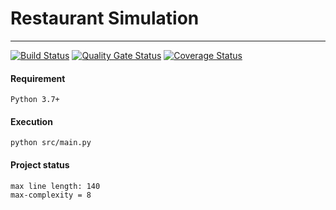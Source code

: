 # Restaurant Simulation
---
[![Build Status](https://travis-ci.org/xfrnk2/restaurant_simulation.svg?branch=master)](https://travis-ci.org/xfrnk2/restaurant_simulation)
[![Quality Gate Status](https://sonarcloud.io/api/project_badges/measure?project=xfrnk2_restaurant_simulation&metric=alert_status)](https://sonarcloud.io/dashboard?id=xfrnk2_restaurant_simulation)
[![Coverage Status](https://coveralls.io/repos/github/xfrnk2/restaurant_simulation/badge.svg?branch=master)](https://coveralls.io/github/xfrnk2/restaurant_simulation?branch=master)
  
#### Requirement  
```
Python 3.7+
```
  
#### Execution
```
python src/main.py
```

#### Project status
```
max line length: 140
max-complexity = 8
```

